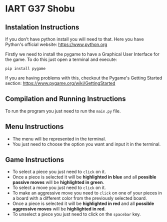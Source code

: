 # IART G37 Shobu

## Instalation Instructions
If you don't have python install you will need to that. Here you have Python's official website: https://www.python.org

Firstly we need to install the pygame to have a Graphical User Interface for the game.
To do this just open a terminal and execute:
```
pip install pygame
```
If you are having problems with this, checkout the Pygame's Getting Started section: https://www.pygame.org/wiki/GettingStarted

## Compilation and Running Instructions
To run the program you just need to run the `main.py` file.

## Menu Instructions
- The menu will be represented in the terminal.
- You just need to choose the option you want and input it in the terminal.

## Game Instructions
- To select a piece you just need to `click` on it.
- Once a piece is selected it will be **highlighted in blue** and all **possible passive moves** will be **highlighted in green**.
- To select a move you just need to `click` on it.
- To make an aggressive move you need to `click` on one of your pieces in a board with a different color from the previously selected board.
- Once a piece is selected it will be **highlighted in red** and all **possible aggressive moves** will be **highlighted in red**.
- To unselect a piece you just need to click on the `spacebar` key.
